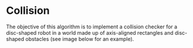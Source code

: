 # Collision

The objective of this algorithm is to implement a collision checker for a disc-shaped robot in a world made up of axis-aligned rectangles and disc-shaped obstacles (see image below for an  example).
